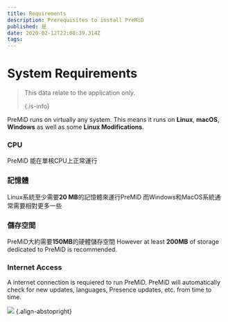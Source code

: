 ```yaml
---
title: Requirements
description: Prerequisites to install PreMiD
published: 是
date: 2020-02-12T22:08:39.314Z
tags:
---
```


# System Requirements

> This data relate to the application only. 
> 
> {.is-info}

PreMiD runs on virtually any system. This means it runs on **Linux**, **macOS**, **Windows** as well as some **Linux Modifications**.

### CPU
PreMiD 能在單核CPU上正常運行

### 記憶體
Linux系統至少需要**20 MB**的記憶體來運行PreMiD 而Windows和MacOS系統通常需要相對更多一些

### 儲存空間
PreMiD大約需要**150MB**的硬體儲存空間 However at least **200MB** of storage dedicated to PreMiD is recommended.

### Internet Access
A internet connection is requiered to run PreMiD. PreMiD will automatically check for new updates, languages, Presence updates, etc. from time to time.

![](https://a.icons8.com/ViUXyjOj/f4tFww/svg.svg) {.align-abstopright}